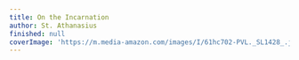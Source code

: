 ```yaml
---
title: On the Incarnation
author: St. Athanasius
finished: null
coverImage: 'https://m.media-amazon.com/images/I/61hc702-PVL._SL1428_.jpg'
---
```

